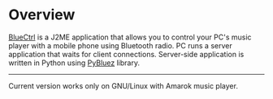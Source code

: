 # Overview #
[BlueCtrl](http://code.google.com/p/bluectrl/wiki/Documentation) is a J2ME application that allows you to control your PC's music player with a mobile phone using Bluetooth radio. PC runs a server application that waits for client connections. Server-side application is written in Python using [PyBluez](http://pybluez.googlecode.com/) library.

---

Current version works only on GNU/Linux with Amarok music player.